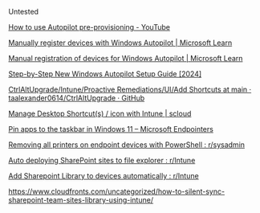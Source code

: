 Untested

[How to use Autopilot pre-provisioning - YouTube](https://www.youtube.com/watch?v=zC4D4lwm8mg)

[Manually register devices with Windows Autopilot | Microsoft Learn](https://learn.microsoft.com/en-us/autopilot/add-devices#powershell)

[Manual registration of devices for Windows Autopilot | Microsoft Learn](https://learn.microsoft.com/en-us/autopilot/manual-registration)

[Step-by-Step New Windows Autopilot Setup Guide [2024]](https://www.prajwaldesai.com/new-windows-autopilot-setup-guide/)

[CtrlAltUpgrade/Intune/Proactive Remediations/UI/Add Shortcuts at main · taalexander0614/CtrlAltUpgrade · GitHub](https://github.com/taalexander0614/CtrlAltUpgrade/tree/main/Intune/Proactive%20Remediations/UI/Add%20Shortcuts)

[Manage Desktop Shortcut(s) / icon with Intune | scloud](https://scloud.work/manage-desktop-icon-intune/)

[Pin apps to the taskbar in Windows 11 – Microsoft Endpointers](https://endpointers.wordpress.com/2023/03/02/pin-apps-to-the-taskbar-in-windows-11/)

[Removing all printers on endpoint devices with PowerShell : r/sysadmin](https://www.reddit.com/r/sysadmin/comments/191n7kl/removing_all_printers_on_endpoint_devices_with/)

[Auto deploying SharePoint sites to file explorer : r/Intune](https://www.reddit.com/r/Intune/comments/10h4abl/auto_deploying_sharepoint_sites_to_file_explorer/)

[Add Sharepoint Library to devices automatically : r/Intune](https://www.reddit.com/r/Intune/comments/119hwtt/add_sharepoint_library_to_devices_automatically/)

https://www.cloudfronts.com/uncategorized/how-to-silent-sync-sharepoint-team-sites-library-using-intune/